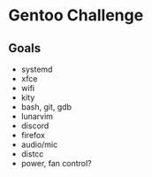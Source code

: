 # Gentoo Challenge

## Goals

- systemd
- xfce
- wifi
- kity
- bash, git, gdb
- lunarvim
- discord
- firefox
- audio/mic
- distcc
- power, fan control?
